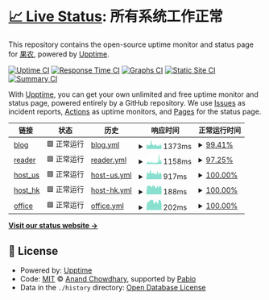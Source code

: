 # [📈 Live Status](https://htmambo.github.io/upptime): <!--live status--> **所有系统工作正常**

This repository contains the open-source uptime monitor and status page for [果农](https://htmambo.github.io/upptime), powered by [Upptime](https://github.com/upptime/upptime).

[![Uptime CI](https://github.com/htmambo/upptime/workflows/Uptime%20CI/badge.svg)](https://github.com/htmambo/upptime/actions?query=workflow%3A%22Uptime+CI%22)
[![Response Time CI](https://github.com/htmambo/upptime/workflows/Response%20Time%20CI/badge.svg)](https://github.com/htmambo/upptime/actions?query=workflow%3A%22Response+Time+CI%22)
[![Graphs CI](https://github.com/htmambo/upptime/workflows/Graphs%20CI/badge.svg)](https://github.com/htmambo/upptime/actions?query=workflow%3A%22Graphs+CI%22)
[![Static Site CI](https://github.com/htmambo/upptime/workflows/Static%20Site%20CI/badge.svg)](https://github.com/htmambo/upptime/actions?query=workflow%3A%22Static+Site+CI%22)
[![Summary CI](https://github.com/htmambo/upptime/workflows/Summary%20CI/badge.svg)](https://github.com/htmambo/upptime/actions?query=workflow%3A%22Summary+CI%22)

With [Upptime](https://upptime.js.org), you can get your own unlimited and free uptime monitor and status page, powered entirely by a GitHub repository. We use [Issues](https://github.com/htmambo/upptime/issues) as incident reports, [Actions](https://github.com/htmambo/upptime/actions) as uptime monitors, and [Pages](https://htmambo.github.io/upptime) for the status page.

<!--start: status pages-->
<!-- This summary is generated by Upptime (https://github.com/upptime/upptime) -->
<!-- Do not edit this manually, your changes will be overwritten -->
<!-- prettier-ignore -->
| 链接 | 状态 | 历史 | 响应时间 | 正常运行时间 |
| --- | ------ | ------- | ------------- | ------ |
| <img alt="" src="https://icons.duckduckgo.com/ip3/blog.imzhp.com.ico" height="13"> [blog](https://blog.imzhp.com) | 🟩 正常运行 | [blog.yml](https://github.com/htmambo/upptime/commits/HEAD/history/blog.yml) | <details><summary><img alt="响应时间图像" src="./graphs/blog/response-time-week.png" height="20"> 1373ms</summary><br><a href="https://status.arpl.eu.org/history/blog"><img alt="响应时间 1373" src="https://img.shields.io/endpoint?url=https%3A%2F%2Fraw.githubusercontent.com%2Fhtmambo%2Fupptime%2FHEAD%2Fapi%2Fblog%2Fresponse-time.json"></a><br><a href="https://status.arpl.eu.org/history/blog"><img alt="24 小时响应时间 1520" src="https://img.shields.io/endpoint?url=https%3A%2F%2Fraw.githubusercontent.com%2Fhtmambo%2Fupptime%2FHEAD%2Fapi%2Fblog%2Fresponse-time-day.json"></a><br><a href="https://status.arpl.eu.org/history/blog"><img alt="7 天正常运行时间 1373" src="https://img.shields.io/endpoint?url=https%3A%2F%2Fraw.githubusercontent.com%2Fhtmambo%2Fupptime%2FHEAD%2Fapi%2Fblog%2Fresponse-time-week.json"></a><br><a href="https://status.arpl.eu.org/history/blog"><img alt="30天的正常运行时间 1373" src="https://img.shields.io/endpoint?url=https%3A%2F%2Fraw.githubusercontent.com%2Fhtmambo%2Fupptime%2FHEAD%2Fapi%2Fblog%2Fresponse-time-month.json"></a><br><a href="https://status.arpl.eu.org/history/blog"><img alt="1年的正常运行时间 1373" src="https://img.shields.io/endpoint?url=https%3A%2F%2Fraw.githubusercontent.com%2Fhtmambo%2Fupptime%2FHEAD%2Fapi%2Fblog%2Fresponse-time-year.json"></a></details> | <details><summary><a href="https://status.arpl.eu.org/history/blog">99.41%</a></summary><a href="https://status.arpl.eu.org/history/blog"><img alt="正常运行时间 99.41%" src="https://img.shields.io/endpoint?url=https%3A%2F%2Fraw.githubusercontent.com%2Fhtmambo%2Fupptime%2FHEAD%2Fapi%2Fblog%2Fuptime.json"></a><br><a href="https://status.arpl.eu.org/history/blog"><img alt="24 小时正常运行时间 100.00%" src="https://img.shields.io/endpoint?url=https%3A%2F%2Fraw.githubusercontent.com%2Fhtmambo%2Fupptime%2FHEAD%2Fapi%2Fblog%2Fuptime-day.json"></a><br><a href="https://status.arpl.eu.org/history/blog"><img alt="7 天正常运行时间 99.41%" src="https://img.shields.io/endpoint?url=https%3A%2F%2Fraw.githubusercontent.com%2Fhtmambo%2Fupptime%2FHEAD%2Fapi%2Fblog%2Fuptime-week.json"></a><br><a href="https://status.arpl.eu.org/history/blog"><img alt="30天的正常运行时间 99.41%" src="https://img.shields.io/endpoint?url=https%3A%2F%2Fraw.githubusercontent.com%2Fhtmambo%2Fupptime%2FHEAD%2Fapi%2Fblog%2Fuptime-month.json"></a><br><a href="https://status.arpl.eu.org/history/blog"><img alt="1年的正常运行时间 99.41%" src="https://img.shields.io/endpoint?url=https%3A%2F%2Fraw.githubusercontent.com%2Fhtmambo%2Fupptime%2FHEAD%2Fapi%2Fblog%2Fuptime-year.json"></a></details>
| <img alt="" src="https://icons.duckduckgo.com/ip3/reader.hoping.eu.org.ico" height="13"> [reader](https://reader.hoping.eu.org) | 🟩 正常运行 | [reader.yml](https://github.com/htmambo/upptime/commits/HEAD/history/reader.yml) | <details><summary><img alt="响应时间图像" src="./graphs/reader/response-time-week.png" height="20"> 1158ms</summary><br><a href="https://status.arpl.eu.org/history/reader"><img alt="响应时间 1158" src="https://img.shields.io/endpoint?url=https%3A%2F%2Fraw.githubusercontent.com%2Fhtmambo%2Fupptime%2FHEAD%2Fapi%2Freader%2Fresponse-time.json"></a><br><a href="https://status.arpl.eu.org/history/reader"><img alt="24 小时响应时间 462" src="https://img.shields.io/endpoint?url=https%3A%2F%2Fraw.githubusercontent.com%2Fhtmambo%2Fupptime%2FHEAD%2Fapi%2Freader%2Fresponse-time-day.json"></a><br><a href="https://status.arpl.eu.org/history/reader"><img alt="7 天正常运行时间 1158" src="https://img.shields.io/endpoint?url=https%3A%2F%2Fraw.githubusercontent.com%2Fhtmambo%2Fupptime%2FHEAD%2Fapi%2Freader%2Fresponse-time-week.json"></a><br><a href="https://status.arpl.eu.org/history/reader"><img alt="30天的正常运行时间 1158" src="https://img.shields.io/endpoint?url=https%3A%2F%2Fraw.githubusercontent.com%2Fhtmambo%2Fupptime%2FHEAD%2Fapi%2Freader%2Fresponse-time-month.json"></a><br><a href="https://status.arpl.eu.org/history/reader"><img alt="1年的正常运行时间 1158" src="https://img.shields.io/endpoint?url=https%3A%2F%2Fraw.githubusercontent.com%2Fhtmambo%2Fupptime%2FHEAD%2Fapi%2Freader%2Fresponse-time-year.json"></a></details> | <details><summary><a href="https://status.arpl.eu.org/history/reader">97.25%</a></summary><a href="https://status.arpl.eu.org/history/reader"><img alt="正常运行时间 97.25%" src="https://img.shields.io/endpoint?url=https%3A%2F%2Fraw.githubusercontent.com%2Fhtmambo%2Fupptime%2FHEAD%2Fapi%2Freader%2Fuptime.json"></a><br><a href="https://status.arpl.eu.org/history/reader"><img alt="24 小时正常运行时间 100.00%" src="https://img.shields.io/endpoint?url=https%3A%2F%2Fraw.githubusercontent.com%2Fhtmambo%2Fupptime%2FHEAD%2Fapi%2Freader%2Fuptime-day.json"></a><br><a href="https://status.arpl.eu.org/history/reader"><img alt="7 天正常运行时间 97.25%" src="https://img.shields.io/endpoint?url=https%3A%2F%2Fraw.githubusercontent.com%2Fhtmambo%2Fupptime%2FHEAD%2Fapi%2Freader%2Fuptime-week.json"></a><br><a href="https://status.arpl.eu.org/history/reader"><img alt="30天的正常运行时间 97.25%" src="https://img.shields.io/endpoint?url=https%3A%2F%2Fraw.githubusercontent.com%2Fhtmambo%2Fupptime%2FHEAD%2Fapi%2Freader%2Fuptime-month.json"></a><br><a href="https://status.arpl.eu.org/history/reader"><img alt="1年的正常运行时间 97.25%" src="https://img.shields.io/endpoint?url=https%3A%2F%2Fraw.githubusercontent.com%2Fhtmambo%2Fupptime%2FHEAD%2Fapi%2Freader%2Fuptime-year.json"></a></details>
| <img alt="" src="https://icons.duckduckgo.com/ip3/izhp.eu.org.ico" height="13"> [host_us](https://izhp.eu.org/) | 🟩 正常运行 | [host-us.yml](https://github.com/htmambo/upptime/commits/HEAD/history/host-us.yml) | <details><summary><img alt="响应时间图像" src="./graphs/host-us/response-time-week.png" height="20"> 917ms</summary><br><a href="https://status.arpl.eu.org/history/host-us"><img alt="响应时间 917" src="https://img.shields.io/endpoint?url=https%3A%2F%2Fraw.githubusercontent.com%2Fhtmambo%2Fupptime%2FHEAD%2Fapi%2Fhost-us%2Fresponse-time.json"></a><br><a href="https://status.arpl.eu.org/history/host-us"><img alt="24 小时响应时间 659" src="https://img.shields.io/endpoint?url=https%3A%2F%2Fraw.githubusercontent.com%2Fhtmambo%2Fupptime%2FHEAD%2Fapi%2Fhost-us%2Fresponse-time-day.json"></a><br><a href="https://status.arpl.eu.org/history/host-us"><img alt="7 天正常运行时间 917" src="https://img.shields.io/endpoint?url=https%3A%2F%2Fraw.githubusercontent.com%2Fhtmambo%2Fupptime%2FHEAD%2Fapi%2Fhost-us%2Fresponse-time-week.json"></a><br><a href="https://status.arpl.eu.org/history/host-us"><img alt="30天的正常运行时间 917" src="https://img.shields.io/endpoint?url=https%3A%2F%2Fraw.githubusercontent.com%2Fhtmambo%2Fupptime%2FHEAD%2Fapi%2Fhost-us%2Fresponse-time-month.json"></a><br><a href="https://status.arpl.eu.org/history/host-us"><img alt="1年的正常运行时间 917" src="https://img.shields.io/endpoint?url=https%3A%2F%2Fraw.githubusercontent.com%2Fhtmambo%2Fupptime%2FHEAD%2Fapi%2Fhost-us%2Fresponse-time-year.json"></a></details> | <details><summary><a href="https://status.arpl.eu.org/history/host-us">100.00%</a></summary><a href="https://status.arpl.eu.org/history/host-us"><img alt="正常运行时间 100.00%" src="https://img.shields.io/endpoint?url=https%3A%2F%2Fraw.githubusercontent.com%2Fhtmambo%2Fupptime%2FHEAD%2Fapi%2Fhost-us%2Fuptime.json"></a><br><a href="https://status.arpl.eu.org/history/host-us"><img alt="24 小时正常运行时间 100.00%" src="https://img.shields.io/endpoint?url=https%3A%2F%2Fraw.githubusercontent.com%2Fhtmambo%2Fupptime%2FHEAD%2Fapi%2Fhost-us%2Fuptime-day.json"></a><br><a href="https://status.arpl.eu.org/history/host-us"><img alt="7 天正常运行时间 100.00%" src="https://img.shields.io/endpoint?url=https%3A%2F%2Fraw.githubusercontent.com%2Fhtmambo%2Fupptime%2FHEAD%2Fapi%2Fhost-us%2Fuptime-week.json"></a><br><a href="https://status.arpl.eu.org/history/host-us"><img alt="30天的正常运行时间 100.00%" src="https://img.shields.io/endpoint?url=https%3A%2F%2Fraw.githubusercontent.com%2Fhtmambo%2Fupptime%2FHEAD%2Fapi%2Fhost-us%2Fuptime-month.json"></a><br><a href="https://status.arpl.eu.org/history/host-us"><img alt="1年的正常运行时间 100.00%" src="https://img.shields.io/endpoint?url=https%3A%2F%2Fraw.githubusercontent.com%2Fhtmambo%2Fupptime%2FHEAD%2Fapi%2Fhost-us%2Fuptime-year.json"></a></details>
| <img alt="" src="https://icons.duckduckgo.com/ip3/null.ico" height="13"> [host_hk](38.207.164.24) | 🟩 正常运行 | [host-hk.yml](https://github.com/htmambo/upptime/commits/HEAD/history/host-hk.yml) | <details><summary><img alt="响应时间图像" src="./graphs/host-hk/response-time-week.png" height="20"> 188ms</summary><br><a href="https://status.arpl.eu.org/history/host-hk"><img alt="响应时间 188" src="https://img.shields.io/endpoint?url=https%3A%2F%2Fraw.githubusercontent.com%2Fhtmambo%2Fupptime%2FHEAD%2Fapi%2Fhost-hk%2Fresponse-time.json"></a><br><a href="https://status.arpl.eu.org/history/host-hk"><img alt="24 小时响应时间 162" src="https://img.shields.io/endpoint?url=https%3A%2F%2Fraw.githubusercontent.com%2Fhtmambo%2Fupptime%2FHEAD%2Fapi%2Fhost-hk%2Fresponse-time-day.json"></a><br><a href="https://status.arpl.eu.org/history/host-hk"><img alt="7 天正常运行时间 188" src="https://img.shields.io/endpoint?url=https%3A%2F%2Fraw.githubusercontent.com%2Fhtmambo%2Fupptime%2FHEAD%2Fapi%2Fhost-hk%2Fresponse-time-week.json"></a><br><a href="https://status.arpl.eu.org/history/host-hk"><img alt="30天的正常运行时间 188" src="https://img.shields.io/endpoint?url=https%3A%2F%2Fraw.githubusercontent.com%2Fhtmambo%2Fupptime%2FHEAD%2Fapi%2Fhost-hk%2Fresponse-time-month.json"></a><br><a href="https://status.arpl.eu.org/history/host-hk"><img alt="1年的正常运行时间 188" src="https://img.shields.io/endpoint?url=https%3A%2F%2Fraw.githubusercontent.com%2Fhtmambo%2Fupptime%2FHEAD%2Fapi%2Fhost-hk%2Fresponse-time-year.json"></a></details> | <details><summary><a href="https://status.arpl.eu.org/history/host-hk">100.00%</a></summary><a href="https://status.arpl.eu.org/history/host-hk"><img alt="正常运行时间 100.00%" src="https://img.shields.io/endpoint?url=https%3A%2F%2Fraw.githubusercontent.com%2Fhtmambo%2Fupptime%2FHEAD%2Fapi%2Fhost-hk%2Fuptime.json"></a><br><a href="https://status.arpl.eu.org/history/host-hk"><img alt="24 小时正常运行时间 100.00%" src="https://img.shields.io/endpoint?url=https%3A%2F%2Fraw.githubusercontent.com%2Fhtmambo%2Fupptime%2FHEAD%2Fapi%2Fhost-hk%2Fuptime-day.json"></a><br><a href="https://status.arpl.eu.org/history/host-hk"><img alt="7 天正常运行时间 100.00%" src="https://img.shields.io/endpoint?url=https%3A%2F%2Fraw.githubusercontent.com%2Fhtmambo%2Fupptime%2FHEAD%2Fapi%2Fhost-hk%2Fuptime-week.json"></a><br><a href="https://status.arpl.eu.org/history/host-hk"><img alt="30天的正常运行时间 100.00%" src="https://img.shields.io/endpoint?url=https%3A%2F%2Fraw.githubusercontent.com%2Fhtmambo%2Fupptime%2FHEAD%2Fapi%2Fhost-hk%2Fuptime-month.json"></a><br><a href="https://status.arpl.eu.org/history/host-hk"><img alt="1年的正常运行时间 100.00%" src="https://img.shields.io/endpoint?url=https%3A%2F%2Fraw.githubusercontent.com%2Fhtmambo%2Fupptime%2FHEAD%2Fapi%2Fhost-hk%2Fuptime-year.json"></a></details>
| <img alt="" src="https://icons.duckduckgo.com/ip3/null.ico" height="13"> [office](58.213.197.202) | 🟩 正常运行 | [office.yml](https://github.com/htmambo/upptime/commits/HEAD/history/office.yml) | <details><summary><img alt="响应时间图像" src="./graphs/office/response-time-week.png" height="20"> 202ms</summary><br><a href="https://status.arpl.eu.org/history/office"><img alt="响应时间 202" src="https://img.shields.io/endpoint?url=https%3A%2F%2Fraw.githubusercontent.com%2Fhtmambo%2Fupptime%2FHEAD%2Fapi%2Foffice%2Fresponse-time.json"></a><br><a href="https://status.arpl.eu.org/history/office"><img alt="24 小时响应时间 192" src="https://img.shields.io/endpoint?url=https%3A%2F%2Fraw.githubusercontent.com%2Fhtmambo%2Fupptime%2FHEAD%2Fapi%2Foffice%2Fresponse-time-day.json"></a><br><a href="https://status.arpl.eu.org/history/office"><img alt="7 天正常运行时间 202" src="https://img.shields.io/endpoint?url=https%3A%2F%2Fraw.githubusercontent.com%2Fhtmambo%2Fupptime%2FHEAD%2Fapi%2Foffice%2Fresponse-time-week.json"></a><br><a href="https://status.arpl.eu.org/history/office"><img alt="30天的正常运行时间 202" src="https://img.shields.io/endpoint?url=https%3A%2F%2Fraw.githubusercontent.com%2Fhtmambo%2Fupptime%2FHEAD%2Fapi%2Foffice%2Fresponse-time-month.json"></a><br><a href="https://status.arpl.eu.org/history/office"><img alt="1年的正常运行时间 202" src="https://img.shields.io/endpoint?url=https%3A%2F%2Fraw.githubusercontent.com%2Fhtmambo%2Fupptime%2FHEAD%2Fapi%2Foffice%2Fresponse-time-year.json"></a></details> | <details><summary><a href="https://status.arpl.eu.org/history/office">100.00%</a></summary><a href="https://status.arpl.eu.org/history/office"><img alt="正常运行时间 100.00%" src="https://img.shields.io/endpoint?url=https%3A%2F%2Fraw.githubusercontent.com%2Fhtmambo%2Fupptime%2FHEAD%2Fapi%2Foffice%2Fuptime.json"></a><br><a href="https://status.arpl.eu.org/history/office"><img alt="24 小时正常运行时间 100.00%" src="https://img.shields.io/endpoint?url=https%3A%2F%2Fraw.githubusercontent.com%2Fhtmambo%2Fupptime%2FHEAD%2Fapi%2Foffice%2Fuptime-day.json"></a><br><a href="https://status.arpl.eu.org/history/office"><img alt="7 天正常运行时间 100.00%" src="https://img.shields.io/endpoint?url=https%3A%2F%2Fraw.githubusercontent.com%2Fhtmambo%2Fupptime%2FHEAD%2Fapi%2Foffice%2Fuptime-week.json"></a><br><a href="https://status.arpl.eu.org/history/office"><img alt="30天的正常运行时间 100.00%" src="https://img.shields.io/endpoint?url=https%3A%2F%2Fraw.githubusercontent.com%2Fhtmambo%2Fupptime%2FHEAD%2Fapi%2Foffice%2Fuptime-month.json"></a><br><a href="https://status.arpl.eu.org/history/office"><img alt="1年的正常运行时间 100.00%" src="https://img.shields.io/endpoint?url=https%3A%2F%2Fraw.githubusercontent.com%2Fhtmambo%2Fupptime%2FHEAD%2Fapi%2Foffice%2Fuptime-year.json"></a></details>

<!--end: status pages-->

[**Visit our status website →**](https://htmambo.github.io/upptime)

## 📄 License

- Powered by: [Upptime](https://github.com/upptime/upptime)
- Code: [MIT](./LICENSE) © [Anand Chowdhary](https://anandchowdhary.com), supported by [Pabio](https://pabio.com)
- Data in the `./history` directory: [Open Database License](https://opendatacommons.org/licenses/odbl/1-0/)
